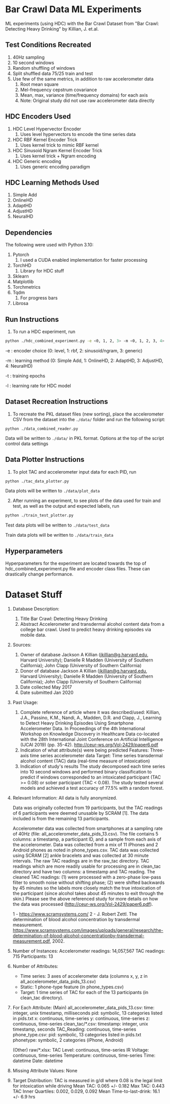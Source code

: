 # Bar Crawl Data ML Experiments
ML experiments (using HDC) with the Bar Crawl Dataset from "Bar Crawl: Detecting Heavy Drinking" by Killian, J. et.al.

## Test Conditions Recreated
1. 40Hz sampling
2. 10 second windows
3. Random shuffling of windows
4. Split shuffled data 75/25 train and test
5. Use few of the same metrics, in addition to raw accelerometer data
    1. Root mean square
    2. Mel-frequency cepstrum covariance
    3. Mean, max, variance (time/frequency domains) for each axis
    4. Note: Original study did not use raw accelerometer data directly


## HDC Encoders Used
1. HDC Level Hypervector Encoder
    1. Uses level hypervectors to encode the time series data
2. HDC RBF Kernel Encoder Trick
    1. Uses kernel trick to mimic RBF kernel
3. HDC Sinusoid Ngram Kernel Encoder Trick
    1. Uses kernel trick + Ngram encoding
4. HDC Generic encoding
    1. Uses generic encoding paradigm

## HDC Learning Methods Used
1. Simple Add 
2. OnlineHD
3. AdaptHD
4. AdjustHD
5. NeuralHD

## Dependencies
The following were used with Python 3.10:

1. Pytorch
    1. I used a CUDA enabled implementation for faster processing
2. TorchHD
    1. Library for HDC stuff
3. Sklearn
4. Matplotlib
5. Torchmetrics
6. Tqdm
    1. For progress bars
7. Librosa

## Run Instructions
1. To run a HDC experiment, run
```bash
python ./hdc_combined_experiment.py -e <0, 1, 2, 3> -m <0, 1, 2, 3, 4> -t <epochs> -l <learning rate>
```

-e : encoder choice (0: level, 1: rbf, 2: sinusoid/ngram, 3: generic)

-m : learning method (0: Simple Add, 1: OnlineHD, 2: AdaptHD, 3: AdjustHD, 4: NeuralHD)

-t : training epochs

-l : learning rate for HDC model

## Dataset Recreation Instructions
1. To recreate the PKL dataset files (new sorting), place the accelerometer 
CSV from the dataset into the ```./data/``` folder and run the following script:
```
python ./data_combined_reader.py
```

Data will be written to ```./data/``` in PKL format. Options at the top of the script control data settings

## Data Plotter Instructions
1. To plot TAC and accelerometer input data for each PID, run
```bash
python ./tac_data_plotter.py
```
Data plots will be written to ```./data/plot_data```

2. After running an experiment, to see plots of the data used for train and test, as well as the output and expected labels, run
```bash
python ./train_test_plotter.py
```
Test data plots will be written to ```./data/test_data```

Train data plots will be written to ```./data/train_data```

## Hyperparameters
Hyperparameters for the experiment are located towards the top of hdc_combined_experiment.py file and encoder class files.
These can drastically change performance.

# Dataset Stuff
1. Database Description:
    1. Title
        Bar Crawl: Detecting Heavy Drinking
    2. Abstract
        Accelerometer and transdermal alcohol content data from a college bar crawl. Used to predict heavy drinking episodes via mobile data.

2. Sources:
   1. Owner of database
       Jackson A Killian (jkillian@g.harvard.edu, Harvard University); Danielle R Madden (University of Southern California); John Clapp (University of Southern California)
   2. Donor of database
       Jackson A Killian (jkillian@g.harvard.edu, Harvard University); Danielle R Madden (University of Southern California); John Clapp (University of Southern California)
   3. Date collected
       May 2017
   4. Date submitted
       Jan 2020

3. Past Usage:
   1. Complete reference of article where it was described/used: 
       Killian, J.A., Passino, K.M., Nandi, A., Madden, D.R. and Clapp, J., Learning to Detect Heavy Drinking Episodes Using Smartphone Accelerometer Data. In Proceedings of the 4th International Workshop on Knowledge Discovery in Healthcare Data co-located with the 28th International Joint Conference on Artificial Intelligence (IJCAI 2019) (pp. 35-42). http://ceur-ws.org/Vol-2429/paper6.pdf
   2. Indication of what attribute(s) were being predicted
       Features: Three-axis time series accelerometer data
       Target: Time series transdermal alcohol content (TAC) data (real-time measure of intoxication)
   3. Indication of study's results
       The study decomposed each time series into 10 second windows and performed binary classification to predict if windows corresponded to an intoxicated participant (TAC >= 0.08) or sober participant (TAC < 0.08). The study tested several models and achieved a test accuracy of 77.5% with a random forest.

4. Relevant Information:
    All data is fully anonymized.

    Data was originally collected from 19 participants, but the TAC readings of 6 participants were deemed unusable by SCRAM [1]. The data included is from the remaining 13 participants.
   
    Accelerometer data was collected from smartphones at a sampling rate of 40Hz (file: all_accelerometer_data_pids_13.csv). The file contains 5 columns: a timestamp, a participant ID, and a sample from each axis of the accelerometer. Data was collected from a mix of 11 iPhones and 2 Android phones as noted in phone_types.csv. TAC data was collected using SCRAM [2] ankle bracelets and was collected at 30 minute intervals. The raw TAC readings are in the raw_tac directory. TAC readings which are more readily usable for processing are in clean_tac directory and have two columns: a timestamp and TAC reading. The cleaned TAC readings: (1) were processed with a zero-phase low-pass filter to smooth noise without shifting phase; (2) were shifted backwards by 45 minutes so the labels more closely match the true intoxication of the participant (since alcohol takes about 45 minutes to exit through the skin.) Please see the above referenced study for more details on how the data was processed (http://ceur-ws.org/Vol-2429/paper6.pdf).

    1 - https://www.scramsystems.com/
    2 - J. Robert Zettl. The determination of blood alcohol concentration by transdermal measurement. https://www.scramsystems.com/images/uploads/general/research/the-determination-of-blood-alcohol-concentrationby-transdermal-measurement.pdf, 2002.

5. Number of Instances:
    Accelerometer readings: 14,057,567
    TAC readings: 715
    Participants: 13

6. Number of Attributes:
    - Time series: 3 axes of accelerometer data (columns x, y, z in all_accelerometer_data_pids_13.csv)
    - Static: 1 phone-type feature (in phone_types.csv)
    - Target: 1 time series of TAC for each of the 13 participants (in clean_tac directory).

7. For Each Attribute:
    (Main)
    all_accelerometer_data_pids_13.csv:
        time: integer, unix timestamp, milliseconds
        pid: symbolic, 13 categories listed in pids.txt 
        x: continuous, time-series
        y: continuous, time-series
        z: continuous, time-series
    clean_tac/*.csv:
        timestamp: integer, unix timestamp, seconds
        TAC_Reading: continuous, time-series
    phone_type.csv:
        pid: symbolic, 13 categories listed in pids.txt 
        phonetype: symbolic, 2 categories (iPhone, Android)
    
    (Other)
    raw/*.xlsx:
        TAC Level: continuous, time-series
        IR Voltage: continuous, time-series
        Temperature: continuous, time-series
        Time: datetime
        Date: datetime

8. Missing Attribute Values:
None

9. Target Distribution:
    TAC is measured in g/dl where 0.08 is the legal limit for intoxication while driving
    Mean TAC: 0.065 +/- 0.182
    Max TAC: 0.443
    TAC Inner Quartiles: 0.002, 0.029, 0.092
    Mean Time-to-last-drink: 16.1 +/- 6.9 hrs

